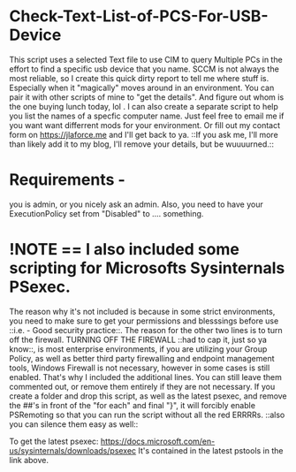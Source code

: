 # Check-Text-List-of-PCS-For-USB-Device
This script uses a selected Text file to use CIM to query Multiple PCs in the effort to find a specific usb device that you name. SCCM is not always the most reliable, so I create this quick dirty report to tell me where stuff is. Especially when it "magically" moves around in an environment. You can pair it with other scripts of mine to "get the details". And figure out whom is the one buying lunch today, lol . I can also create a separate script to help you list the names of a specfic computer name. Just feel free to email me if you want want differrent mods for your environment.  Or fill out my contact form on https://jlaforce.me and I'll get back to ya. ::If you ask me, I'll more than likely add it to my blog, I'll remove your details, but be wuuuurned.::

# Requirements - 
you is admin, or you nicely ask an admin. Also, you need to have your ExecutionPolicy set from "Disabled" to .... something. 

# !NOTE == I also included some scripting for Microsofts Sysinternals PSexec. 

The reason why it's not included is because in some strict environments, you need to make sure to get your permissions and blesssings before use ::i.e. - Good security practice::. The reason for the other two lines is to turn off the firewall. TURNING OFF THE FIREWALL ::had to cap it, just so ya know::, is most enterprise environments, if you are utilizing your Group Policy, as well as better third party firewalling and endpoint management tools, Windows Firewall is not necessary, however in some cases is still enabled. That's why I included the additional lines. You can still leave them commented out, or remove them entirely if they are not necessary. 
If you create a folder and drop this script, as well as the latest psexec, and remove the ##'s in front of the "for each" and final "}", it will forcibly enable PSRemoting so that you can run the script without all the red ERRRRs. ::also you can silence them easy as well:: 

To get the latest psexec:
https://docs.microsoft.com/en-us/sysinternals/downloads/psexec
It's contained in the latest pstools in the link above. 
